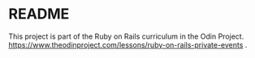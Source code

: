 # README

This project is part of the Ruby on Rails curriculum in the Odin Project. https://www.theodinproject.com/lessons/ruby-on-rails-private-events .